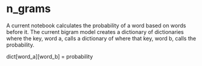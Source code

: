 # n_grams

A current notebook calculates the probability of a word based on words before it.
The current bigram model creates a dictionary of dictionaries where the key, word a, calls a dictionary of where that key, word b, calls the probability.

dict[word_a][word_b] = probability
